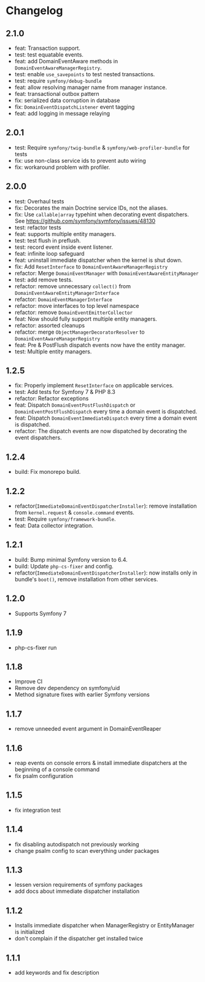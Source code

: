 # Changelog

## 2.1.0

* feat: Transaction support.
* test: test equatable events.
* feat: add DomainEventAware methods in `DomainEventAwareManagerRegistry`.
* test: enable `use_savepoints` to test nested transactions.
* test: require `symfony/debug-bundle`
* feat: allow resolving manager name from manager instance.
* feat: transactional outbox pattern
* fix: serialized data corruption in database
* fix: `DomainEventDispatchListener` event tagging
* feat: add logging in message relaying

## 2.0.1

* test: Require `symfony/twig-bundle` & `symfony/web-profiler-bundle` for tests
* fix: use non-class service ids to prevent auto wiring
* fix: workaround problem with profiler.

## 2.0.0

* test: Overhaul tests
* fix: Decorates the main Doctrine service IDs, not the aliases.
* fix: Use `callable|array` typehint when decorating event dispatchers. See https://github.com/symfony/symfony/issues/48130
* test: refactor tests
* feat: supports multiple entity managers.
* test: test flush in preflush.
* test: record event inside event listener.
* feat: infinite loop safeguard
* feat: uninstall immediate dispatcher when the kernel is shut down.
* fix: Add `ResetInterface` to `DomainEventAwareManagerRegistry`
* refactor: Merge `DomainEventManager` with `DomainEventAwareEntityManager`
* test: add remove tests.
* refactor: remove unnecessary `collect()` from
  `DomainEventAwareEntityManagerInterface`
* refactor: `DomainEventManagerInterface`
* refactor: move interfaces to top level namespace
* refactor: remove `DomainEventEmitterCollector`
* feat: Now should fully support multiple entity managers.
* refactor: assorted cleanups
* refactor: merge `ObjectManagerDecoratorResolver` to
  `DomainEventAwareManagerRegistry`
* feat: Pre & PostFlush dispatch events now have the entity manager.
* test: Multiple entity managers.

## 1.2.5

* fix: Properly implement `ResetInterface` on applicable services.
* test: Add tests for Symfony 7 & PHP 8.3
* refactor: Refactor exceptions
* feat: Dispatch `DomainEventPostFlushDispatch` or
  `DomainEventPostFlushDispatch` every time a domain event is dispatched.
* feat: Dispatch `DomainEventImmediateDispatch` every time a domain event is
  dispatched.
* refactor: The dispatch events are now dispatched by decorating the event
  dispatchers.

## 1.2.4

* build: Fix monorepo build.

## 1.2.2

* refactor(`ImmediateDomainEventDispatcherInstaller`): remove installation from
  `kernel.request` & `console.command` events.
* test: Require `symfony/framework-bundle`.
* feat: Data collector integration.

## 1.2.1

* build: Bump minimal Symfony version to 6.4.
* build: Update `php-cs-fixer` and config.
* refactor(`ImmediateDomainEventDispatcherInstaller`): now installs only in
  bundle's `boot()`, remove installation from other services.

## 1.2.0

* Supports Symfony 7

## 1.1.9

* php-cs-fixer run
## 1.1.8

* Improve CI
* Remove dev dependency on symfony/uid
* Method signature fixes with earlier Symfony versions

## 1.1.7

* remove unneeded event argument in DomainEventReaper

## 1.1.6

* reap events on console errors & install immediate dispatchers at the beginning of a console command
* fix psalm configuration

## 1.1.5

* fix integration test

## 1.1.4

* fix disabling autodispatch not previously working
* change psalm config to scan everything under packages

## 1.1.3

* lessen version requirements of symfony packages
* add docs about immediate dispatcher installation

## 1.1.2

* Installs immediate dispatcher when ManagerRegistry or EntityManager is initialized
* don't complain if the dispatcher get installed twice

## 1.1.1

* add keywords and fix description
